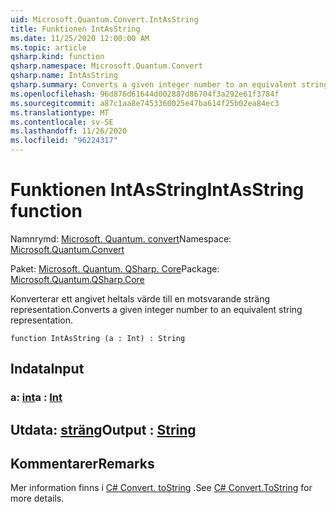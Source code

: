 ```yaml
---
uid: Microsoft.Quantum.Convert.IntAsString
title: Funktionen IntAsString
ms.date: 11/25/2020 12:00:00 AM
ms.topic: article
qsharp.kind: function
qsharp.namespace: Microsoft.Quantum.Convert
qsharp.name: IntAsString
qsharp.summary: Converts a given integer number to an equivalent string representation.
ms.openlocfilehash: 96d876d61644d002887d86704f3a292e61f3784f
ms.sourcegitcommit: a87c1aa8e7453360025e47ba614f25b02ea84ec3
ms.translationtype: MT
ms.contentlocale: sv-SE
ms.lasthandoff: 11/26/2020
ms.locfileid: "96224317"
---
```

# <a name="intasstring-function"></a><span data-ttu-id="630cf-102">Funktionen IntAsString</span><span class="sxs-lookup"><span data-stu-id="630cf-102">IntAsString function</span></span>

<span data-ttu-id="630cf-103">Namnrymd: [Microsoft. Quantum. convert](xref:Microsoft.Quantum.Convert)</span><span class="sxs-lookup"><span data-stu-id="630cf-103">Namespace: [Microsoft.Quantum.Convert](xref:Microsoft.Quantum.Convert)</span></span>

<span data-ttu-id="630cf-104">Paket: [Microsoft. Quantum. QSharp. Core](https://nuget.org/packages/Microsoft.Quantum.QSharp.Core)</span><span class="sxs-lookup"><span data-stu-id="630cf-104">Package: [Microsoft.Quantum.QSharp.Core](https://nuget.org/packages/Microsoft.Quantum.QSharp.Core)</span></span>


<span data-ttu-id="630cf-105">Konverterar ett angivet heltals värde till en motsvarande sträng representation.</span><span class="sxs-lookup"><span data-stu-id="630cf-105">Converts a given integer number to an equivalent string representation.</span></span>

```qsharp
function IntAsString (a : Int) : String
```


## <a name="input"></a><span data-ttu-id="630cf-106">Indata</span><span class="sxs-lookup"><span data-stu-id="630cf-106">Input</span></span>

### <a name="a--int"></a><span data-ttu-id="630cf-107">a: [int](xref:microsoft.quantum.lang-ref.int)</span><span class="sxs-lookup"><span data-stu-id="630cf-107">a : [Int](xref:microsoft.quantum.lang-ref.int)</span></span>





## <a name="output--string"></a><span data-ttu-id="630cf-108">Utdata: [sträng](xref:microsoft.quantum.lang-ref.string)</span><span class="sxs-lookup"><span data-stu-id="630cf-108">Output : [String](xref:microsoft.quantum.lang-ref.string)</span></span>



## <a name="remarks"></a><span data-ttu-id="630cf-109">Kommentarer</span><span class="sxs-lookup"><span data-stu-id="630cf-109">Remarks</span></span>

<span data-ttu-id="630cf-110">Mer information finns i [C# Convert. toString](https://docs.microsoft.com/dotnet/api/system.convert.tostring?view=netframework-4.7.1#System_Convert_ToString_System_Int64_) .</span><span class="sxs-lookup"><span data-stu-id="630cf-110">See [C# Convert.ToString](https://docs.microsoft.com/dotnet/api/system.convert.tostring?view=netframework-4.7.1#System_Convert_ToString_System_Int64_) for more details.</span></span>